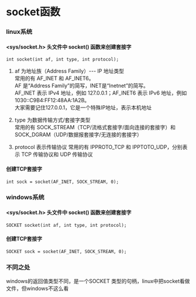 # socket函数
### linux系统
#### <sys/socket.h> 头文件中 socket() 函数来创建套接字       
`int socket(int af, int type, int protocol);`       

1) af 为地址族（Address Family）--- IP 地址类型        
常用的有 AF_INET 和 AF_INET6。            
AF 是“Address Family”的简写，INET是“Inetnet”的简写。          
AF_INET 表示 IPv4 地址，例如 127.0.0.1；AF_INET6 表示 IPv6 地址，例如 1030::C9B4:FF12:48AA:1A2B。         
大家需要记住127.0.0.1，它是一个特殊IP地址，表示本机地址       

2) type 为数据传输方式/套接字类型         
常用的有 SOCK_STREAM（TCP/流格式套接字/面向连接的套接字）和 SOCK_DGRAM（UDP/数据报套接字/无连接的套接字）         

3) protocol 表示传输协议
常用的有 IPPROTO_TCP 和 IPPTOTO_UDP，分别表示 TCP 传输协议和 UDP 传输协议  

#### 创建TCP套接字
`int sock = socket(AF_INET, SOCK_STREAM, 0); `


### windows系统
#### <sys/socket.h> 头文件中 socket() 函数来创建套接字
 `SOCKET socket(int af, int type, int protocol);`
 
#### 创建TCP套接字
`SOCKET sock = socket(AF_INET, SOCK_STREAM, 0); `


### 不同之处
windows的返回值类型不同，是一个SOCKET 类型的句柄，linux中把socket看做文件，但windows不这么看   
